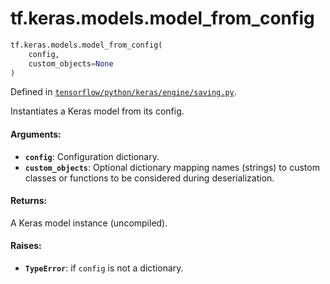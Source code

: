 <div itemscope itemtype="http://developers.google.com/ReferenceObject">
<meta itemprop="name" content="tf.keras.models.model_from_config" />
<meta itemprop="path" content="Stable" />
</div>

# tf.keras.models.model_from_config

``` python
tf.keras.models.model_from_config(
    config,
    custom_objects=None
)
```



Defined in [`tensorflow/python/keras/engine/saving.py`](https://www.tensorflow.org/code/tensorflow/python/keras/engine/saving.py).

Instantiates a Keras model from its config.

#### Arguments:

* <b>`config`</b>: Configuration dictionary.
* <b>`custom_objects`</b>: Optional dictionary mapping names
        (strings) to custom classes or functions to be
        considered during deserialization.


#### Returns:

A Keras model instance (uncompiled).


#### Raises:

* <b>`TypeError`</b>: if `config` is not a dictionary.